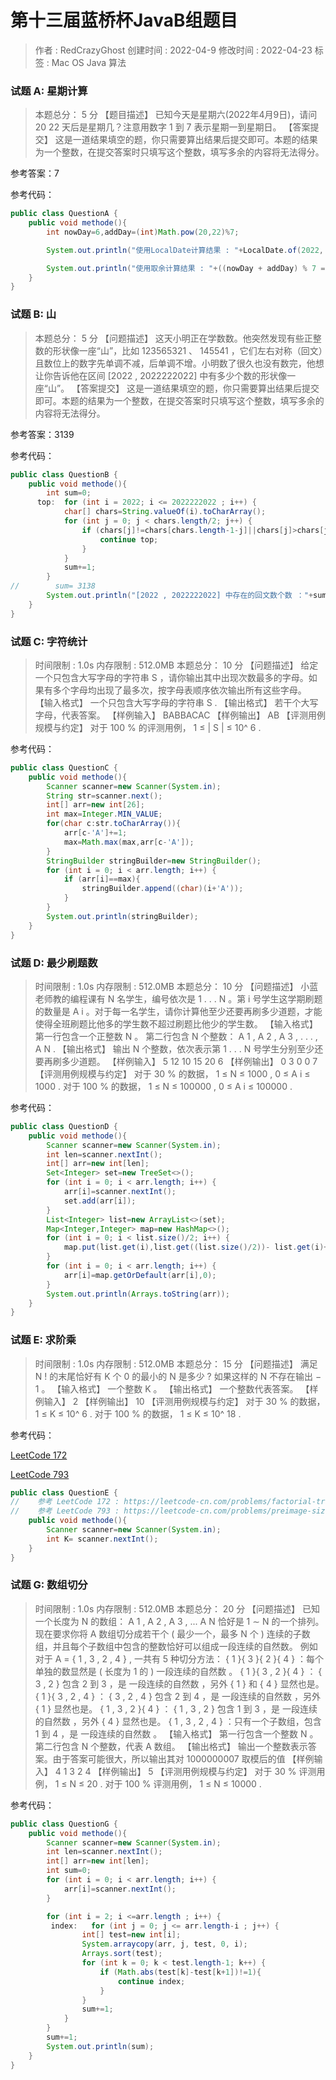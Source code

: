 # 第十三届蓝桥杯JavaB组题目
> 作者 : RedCrazyGhost
> 创建时间 : 2022-04-9 
> 修改时间 : 2022-04-23
> 标签 :  <span class="badge bg-secondary">Mac OS</span> <span class="badge bg-primary">Java</span> <span class="badge bg-dark">算法</span>

### 试题 A: 星期计算
>本题总分： 5 分
> 【题目描述】
> 已知今天是星期六(2022年4月9日)，请问 20 22 天后是星期几？注意用数字 1 到 7 表示星期一到星期日。
> 【答案提交】
> 这是一道结果填空的题，你只需要算出结果后提交即可。本题的结果为一个整数，在提交答案时只填写这个整数，填写多余的内容将无法得分。

参考答案：7

参考代码：
```java
public class QuestionA {
    public void methode(){
        int nowDay=6,addDay=(int)Math.pow(20,22)%7;

        System.out.println("使用LocalDate计算结果 : "+LocalDate.of(2022, 4, 9).plusDays((int) Math.pow(20, 22)).getDayOfWeek().getValue());

        System.out.println("使用取余计算结果 : "+((nowDay + addDay) % 7 == 0 ? 7 : (nowDay + addDay) % 7));
    }
}
```

### 试题 B: 山
>本题总分： 5 分
>【问题描述】
> 这天小明正在学数数。他突然发现有些正整数的形状像一座“山”，比如 123565321 、 145541 ，它们左右对称（回文）且数位上的数字<kbd>先单调不减，后单调不增</kbd>。小明数了很久也没有数完，他想让你告诉他在区间 [2022 , 2022222022] 中有多少个数的形状像一座“山”。
>【答案提交】
> 这是一道结果填空的题，你只需要算出结果后提交即可。本题的结果为一个整数，在提交答案时只填写这个整数，填写多余的内容将无法得分。

参考答案：3139

参考代码：
```java
public class QuestionB {
    public void methode(){
        int sum=0;
      top:  for (int i = 2022; i <= 2022222022 ; i++) {
            char[] chars=String.valueOf(i).toCharArray();
            for (int j = 0; j < chars.length/2; j++) {
                if (chars[j]!=chars[chars.length-1-j]||chars[j]>chars[j+1]){
                    continue top;
                }
            }
            sum+=1;
        }
//        sum= 3138
        System.out.println("[2022 , 2022222022] 中存在的回文数个数 ："+sum);
    }
}
```

### 试题 C: 字符统计
> 时间限制 : 1.0s 内存限制 : 512.0MB 本题总分： 10 分
>【问题描述】
> 给定一个只包含大写字母的字符串 S ，请你输出其中出现次数最多的字母。如果有多个字母均出现了最多次，按字母表顺序依次输出所有这些字母。
>【输入格式】
> 一个只包含大写字母的字符串 S .
>【输出格式】
> 若干个大写字母，代表答案。
>【样例输入】
> BABBACAC
>【样例输出】
> AB
>【评测用例规模与约定】
> 对于 100 % 的评测用例， 1 ≤ | S | ≤ 10^ 6 .

参考代码：
```java
public class QuestionC {
    public void methode(){
        Scanner scanner=new Scanner(System.in);
        String str=scanner.next();
        int[] arr=new int[26];
        int max=Integer.MIN_VALUE;
        for(char c:str.toCharArray()){
            arr[c-'A']+=1;
            max=Math.max(max,arr[c-'A']);
        }
        StringBuilder stringBuilder=new StringBuilder();
        for (int i = 0; i < arr.length; i++) {
            if (arr[i]==max){
                stringBuilder.append((char)(i+'A'));
            }
        }
        System.out.println(stringBuilder);
    }
}
```

### 试题 D: 最少刷题数
> 时间限制 : 1.0s 内存限制 : 512.0MB 本题总分： 10 分
>【问题描述】
> 小蓝老师教的编程课有 N 名学生，编号依次是 1 . . . N 。第 i 号学生这学期刷题的数量是 A i 。对于每一名学生，请你计算他至少还要再刷多少道题，才能使得全班刷题比他多的学生数不超过刷题比他少的学生数。
>【输入格式】
> 第一行包含一个正整数 N 。
> 第二行包含 N 个整数： A 1 , A 2 , A 3 , . . . , A N .
>【输出格式】
> 输出 N 个整数，依次表示第 1 . . . N 号学生分别至少还要再刷多少道题。
>【样例输入】
> 5
> 12 10 15 20 6
>【样例输出】
> 0 3 0 0 7
>【评测用例规模与约定】
> 对于 30 % 的数据， 1 ≤ N ≤ 1000 , 0 ≤ A i ≤ 1000 .
> 对于 100 % 的数据， 1 ≤ N ≤ 100000 , 0 ≤ A i ≤ 100000 .

参考代码：
```java
public class QuestionD {
    public void methode(){
        Scanner scanner=new Scanner(System.in);
        int len=scanner.nextInt();
        int[] arr=new int[len];
        Set<Integer> set=new TreeSet<>();
        for (int i = 0; i < arr.length; i++) {
            arr[i]=scanner.nextInt();
            set.add(arr[i]);
        }
        List<Integer> list=new ArrayList<>(set);
        Map<Integer,Integer> map=new HashMap<>();
        for (int i = 0; i < list.size()/2; i++) {
            map.put(list.get(i),list.get((list.size()/2))- list.get(i)+1);
        }
        for (int i = 0; i < arr.length; i++) {
            arr[i]=map.getOrDefault(arr[i],0);
        }
        System.out.println(Arrays.toString(arr));
    }
}
```

### 试题 E: 求阶乘
> 时间限制 : 1.0s 内存限制 : 512.0MB 本题总分： 15 分
>【问题描述】
> 满足 N ! 的末尾恰好有 K 个 0 的最小的 N 是多少 ? 如果这样的 N 不存在输出 − 1 。
>【输入格式】
> 一个整数 K 。
>【输出格式】
> 一个整数代表答案。
>【样例输入】
> 2
>【样例输出】
> 10
>【评测用例规模与约定】
> 对于 30 % 的数据， 1 ≤ K ≤ 10^ 6 .
> 对于 100 % 的数据， 1 ≤ K ≤ 10^ 18 .

参考代码：

[LeetCode 172](https://leetcode-cn.com/problems/factorial-trailing-zeroes/)

[LeetCode 793](https://leetcode-cn.com/problems/preimage-size-of-factorial-zeroes-function/)
```java
public class QuestionE {
//    参考 LeetCode 172 : https://leetcode-cn.com/problems/factorial-trailing-zeroes/
//    参考 LeetCode 793 : https://leetcode-cn.com/problems/preimage-size-of-factorial-zeroes-function/
    public void methode(){
        Scanner scanner=new Scanner(System.in);
        int K= scanner.nextInt();
    }
}
```

### 试题 G: 数组切分
> 时间限制 : 1.0s 内存限制 : 512.0MB 本题总分： 20 分
>【问题描述】
> 已知一个长度为 N 的数组： A 1 , A 2 , A 3 , ... A N 恰好是 1 ∼ N 的一个排列。现在要求你将 A 数组切分成若干个 ( 最少一个，最多 N 个 ) 连续的子数组，并且每个子数组中包含的整数恰好可以组成一段连续的自然数。
>例如对于 A = { 1 , 3 , 2 , 4 } , 一共有 5 种切分方法：
>{ 1 }{ 3 }{ 2 }{ 4 } ：每个单独的数显然是 ( 长度为 1 的 ) 一段连续的自然数 。
>{ 1 }{ 3 , 2 }{ 4 } ： { 3 , 2 } 包含 2 到 3 ，是 一段连续的自然数 ，另外 { 1 } 和 { 4 } 显然也是。
>{ 1 }{ 3 , 2 , 4 } ： { 3 , 2 , 4 } 包含 2 到 4 ，是 一段连续的自然数 ，另外 { 1 } 显然也是。
>{ 1 , 3 , 2 }{ 4 } ： { 1 , 3 , 2 } 包含 1 到 3 ，是 一段连续的自然数 ，另外 { 4 } 显然也是。
>{ 1 , 3 , 2 , 4 } ：只有一个子数组，包含 1 到 4 ，是 一段连续的自然数 。
>【输入格式】
> 第一行包含一个整数 N 。第二行包含 N 个整数，代表 A 数组。
>【输出格式】
> 输出一个整数表示答案。由于答案可能很大，所以输出其对 1000000007 取模后的值
>【样例输入】
> 4
> 1 3 2 4
>【样例输出】
> 5
>【评测用例规模与约定】
> 对于 30 % 评测用例， 1 ≤ N ≤ 20 .
> 对于 100 % 评测用例， 1 ≤ N ≤ 10000 .

参考代码：
```java
public class QuestionG {
    public void methode(){
        Scanner scanner=new Scanner(System.in);
        int len=scanner.nextInt();
        int[] arr=new int[len];
        int sum=0;
        for (int i = 0; i < arr.length; i++) {
            arr[i]=scanner.nextInt();
        }

        for (int i = 2; i <=arr.length ; i++) {
         index:   for (int j = 0; j <= arr.length-i ; j++) {
                int[] test=new int[i];
                System.arraycopy(arr, j, test, 0, i);
                Arrays.sort(test);
                for (int k = 0; k < test.length-1; k++) {
                    if (Math.abs(test[k]-test[k+1])!=1){
                        continue index;
                    }
                }
                sum+=1;
            }
        }
        sum+=1;
        System.out.println(sum);
    }
}
```
